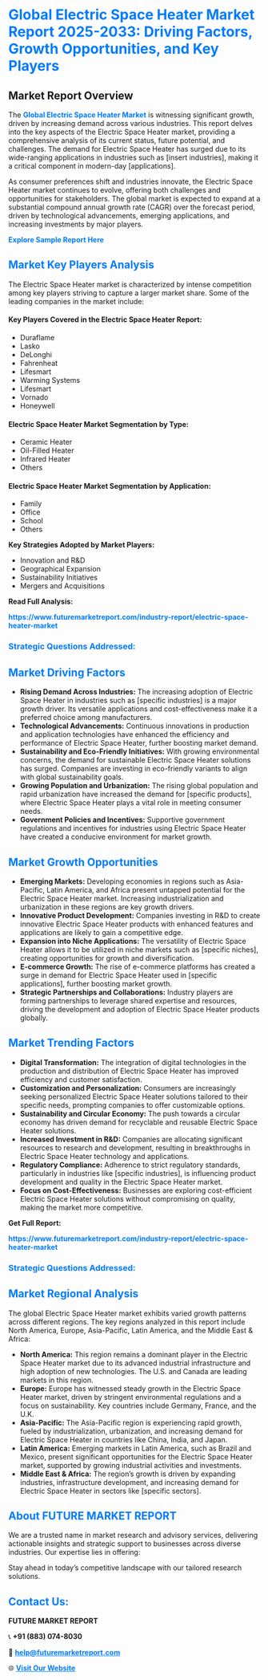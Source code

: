 <h1 style="color: #007BFF;">Global Electric Space Heater Market Report 2025-2033: Driving Factors, Growth Opportunities, and Key Players</h1>

<section id="overview">
<h2>Market Report Overview</h2>
<p>The <a href="https://www.futuremarketreport.com/industry-report/electric-space-heater-market" style="color: #007BFF; text-decoration: none;"><strong>Global Electric Space Heater Market</strong></a> is witnessing significant growth, driven by increasing demand across various industries. This report delves into the key aspects of the Electric Space Heater market, providing a comprehensive analysis of its current status, future potential, and challenges. The demand for Electric Space Heater has surged due to its wide-ranging applications in industries such as [insert industries], making it a critical component in modern-day [applications].</p>
<p>As consumer preferences shift and industries innovate, the Electric Space Heater market continues to evolve, offering both challenges and opportunities for stakeholders. The global market is expected to expand at a substantial compound annual growth rate (CAGR) over the forecast period, driven by technological advancements, emerging applications, and increasing investments by major players.</p>
</section>

<section id="overview">
<p><a href="https://www.futuremarketreport.com/request-sample/reportId=43563" style="color: #007BFF; text-decoration: none;"><strong>Explore Sample Report Here</strong></a></p>
</section>

<section id="key-players">
<h2 style="color: #007BFF;">Market Key Players Analysis</h2>
<p>The Electric Space Heater market is characterized by intense competition among key players striving to capture a larger market share. Some of the leading companies in the market include:</p>
<h4>Key Players Covered in the Electric Space Heater Report:</h4>
<ul><li>Duraflame</li><li>Lasko</li><li>DeLonghi</li><li>Fahrenheat</li><li>Lifesmart</li><li>Warming Systems</li><li>Lifesmart</li><li>Vornado</li><li>Honeywell</li></ul>
<h4>Electric Space Heater Market Segmentation by Type:</h4>
<ul><li>Ceramic Heater</li><li>Oil-Filled Heater</li><li>Infrared Heater</li><li>Others</li></ul>

<h4>Electric Space Heater Market Segmentation by Application:</h4>
<ul><li>Family</li><li>Office</li><li>School</li><li>Others</li></ul>
<p><strong>Key Strategies Adopted by Market Players:</strong></p>
<ul>
<li>Innovation and R&D</li>
<li>Geographical Expansion</li>
<li>Sustainability Initiatives</li>
<li>Mergers and Acquisitions</li>
</ul>
</section>

<section>
<p><strong>Read Full Analysis: </strong></p><a href="https://www.futuremarketreport.com/industry-report/electric-space-heater-market" style="color: #007BFF; text-decoration: none;"><strong>https://www.futuremarketreport.com/industry-report/electric-space-heater-market</strong></a>
<h3 style="color: #007BFF;">Strategic Questions Addressed:</h3>
</section>

<section id="driving-factors">
<h2 style="color: #007BFF;">Market Driving Factors</h2>
<ul>
<li><strong>Rising Demand Across Industries:</strong> The increasing adoption of Electric Space Heater in industries such as [specific industries] is a major growth driver. Its versatile applications and cost-effectiveness make it a preferred choice among manufacturers.</li>
<li><strong>Technological Advancements:</strong> Continuous innovations in production and application technologies have enhanced the efficiency and performance of Electric Space Heater, further boosting market demand.</li>
<li><strong>Sustainability and Eco-Friendly Initiatives:</strong> With growing environmental concerns, the demand for sustainable Electric Space Heater solutions has surged. Companies are investing in eco-friendly variants to align with global sustainability goals.</li>
<li><strong>Growing Population and Urbanization:</strong> The rising global population and rapid urbanization have increased the demand for [specific products], where Electric Space Heater plays a vital role in meeting consumer needs.</li>
<li><strong>Government Policies and Incentives:</strong> Supportive government regulations and incentives for industries using Electric Space Heater have created a conducive environment for market growth.</li>
</ul>
</section>

<section id="growth-opportunities">
<h2 style="color: #007BFF;">Market Growth Opportunities</h2>
<ul>
<li><strong>Emerging Markets:</strong> Developing economies in regions such as Asia-Pacific, Latin America, and Africa present untapped potential for the Electric Space Heater market. Increasing industrialization and urbanization in these regions are key growth drivers.</li>
<li><strong>Innovative Product Development:</strong> Companies investing in R&D to create innovative Electric Space Heater products with enhanced features and applications are likely to gain a competitive edge.</li>
<li><strong>Expansion into Niche Applications:</strong> The versatility of Electric Space Heater allows it to be utilized in niche markets such as [specific niches], creating opportunities for growth and diversification.</li>
<li><strong>E-commerce Growth:</strong> The rise of e-commerce platforms has created a surge in demand for Electric Space Heater used in [specific applications], further boosting market growth.</li>
<li><strong>Strategic Partnerships and Collaborations:</strong> Industry players are forming partnerships to leverage shared expertise and resources, driving the development and adoption of Electric Space Heater products globally.</li>
</ul>
</section>

<section id="trending-factors">
<h2 style="color: #007BFF;">Market Trending Factors</h2>
<ul>
<li><strong>Digital Transformation:</strong> The integration of digital technologies in the production and distribution of Electric Space Heater has improved efficiency and customer satisfaction.</li>
<li><strong>Customization and Personalization:</strong> Consumers are increasingly seeking personalized Electric Space Heater solutions tailored to their specific needs, prompting companies to offer customizable options.</li>
<li><strong>Sustainability and Circular Economy:</strong> The push towards a circular economy has driven demand for recyclable and reusable Electric Space Heater solutions.</li>
<li><strong>Increased Investment in R&D:</strong> Companies are allocating significant resources to research and development, resulting in breakthroughs in Electric Space Heater technology and applications.</li>
<li><strong>Regulatory Compliance:</strong> Adherence to strict regulatory standards, particularly in industries like [specific industries], is influencing product development and quality in the Electric Space Heater market.</li>
<li><strong>Focus on Cost-Effectiveness:</strong> Businesses are exploring cost-efficient Electric Space Heater solutions without compromising on quality, making the market more competitive.</li>
</ul>
</section>

<section>
<p><strong>Get Full Report: </strong></p><a href="https://www.futuremarketreport.com/industry-report/electric-space-heater-market" style="color: #007BFF; text-decoration: none;"><strong>https://www.futuremarketreport.com/industry-report/electric-space-heater-market</strong></a>
<h3 style="color: #007BFF;">Strategic Questions Addressed:</h3>
</section>


<section id="regional-analysis">
<h2 style="color: #007BFF;">Market Regional Analysis</h2>
<p>The global Electric Space Heater market exhibits varied growth patterns across different regions. The key regions analyzed in this report include North America, Europe, Asia-Pacific, Latin America, and the Middle East & Africa:</p>
<ul>
<li><strong>North America:</strong> This region remains a dominant player in the Electric Space Heater market due to its advanced industrial infrastructure and high adoption of new technologies. The U.S. and Canada are leading markets in this region.</li>
<li><strong>Europe:</strong> Europe has witnessed steady growth in the Electric Space Heater market, driven by stringent environmental regulations and a focus on sustainability. Key countries include Germany, France, and the U.K.</li>
<li><strong>Asia-Pacific:</strong> The Asia-Pacific region is experiencing rapid growth, fueled by industrialization, urbanization, and increasing demand for Electric Space Heater in countries like China, India, and Japan.</li>
<li><strong>Latin America:</strong> Emerging markets in Latin America, such as Brazil and Mexico, present significant opportunities for the Electric Space Heater market, supported by growing industrial activities and investments.</li>
<li><strong>Middle East & Africa:</strong> The region’s growth is driven by expanding industries, infrastructure development, and increasing demand for Electric Space Heater in sectors like [specific sectors].</li>
</ul>
</section>

<footer>
<h2 style="color: #007BFF;">About FUTURE MARKET REPORT</h2>
<p>We are a trusted name in market research and advisory services, delivering actionable insights and strategic support to businesses across diverse industries. Our expertise lies in offering:</p>

<p>Stay ahead in today’s competitive landscape with our tailored research solutions.</p>

<h2 style="color: #007BFF;">Contact Us:</h2>
<p><strong>FUTURE MARKET REPORT</strong></p>
<p>📞 <strong>+91 (883) 074-8030</strong></p>
<p>📧 <strong><a href="mailto:help@futuremarketreport.com" style="color: #007BFF;">help@futuremarketreport.com</a></strong></p>
<p>🌐 <strong><a href="https://www.futuremarketreport.com/" style="color: #007BFF;">Visit Our Website</a></strong></p>
</footer>